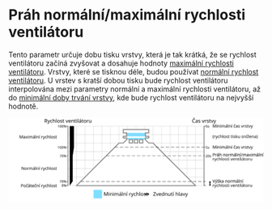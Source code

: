 Práh normální/maximální rychlosti ventilátoru
====
Tento parametr určuje dobu tisku vrstvy, která je tak krátká, že se rychlost ventilátoru začíná zvyšovat a dosahuje hodnoty [maximální rychlosti ventilátoru](cool_fan_speed_max.md). Vrstvy, které se tisknou déle, budou používat [normální rychlost ventilátoru](cool_fan_speed_min.md). U vrstev s kratší dobou tisku bude rychlost ventilátoru interpolována mezi parametry normální a maximální rychlosti ventilátoru, až do [minimální doby trvání vrstvy](cool_min_layer_time.md), kde bude rychlost ventilátoru na nejvyšší hodnotě.

![Jaká rychlost ventilátoru se používá, a kde](../images/cool_fan_speed_cs.svg)
